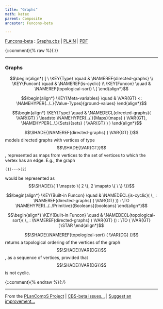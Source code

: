 ```yaml
---
title: "Graphs"
math: katex
parent: Composite
ancestor: Funcons-beta

---
```

[Funcons-beta] : [Graphs.cbs] \| [PLAIN] \| [PDF]

{::comment}{% raw %}{:/}


----

### Graphs
               


$$\begin{align*}
  [ \
  \KEY{Type} \quad & \NAMEREF{directed-graphs} \\
  \KEY{Funcon} \quad & \NAMEREF{is-cyclic} \\
  \KEY{Funcon} \quad & \NAMEREF{topological-sort}
  \ ]
\end{align*}$$

$$\begin{align*}
  \KEY{Meta-variables} \quad
  & \VAR{GT} <: \NAMEHYPER{../..}{Value-Types}{ground-values}
\end{align*}$$

$$\begin{align*}
  \KEY{Type} \quad 
  & \NAMEDECL{directed-graphs}(
                       \VAR{GT} )  
    \leadsto \NAMEHYPER{../.}{Maps}{maps}
               (  \VAR{GT}, 
                      \NAMEHYPER{../.}{Sets}{sets}
                       (  \VAR{GT} ) )
\end{align*}$$


  $$\SHADE{\NAMEREF{directed-graphs}
           (  \VAR{GT} )}$$ models directed graphs with vertices of type $$\SHADE{\VAR{GT}}$$,
  represented as maps from vertices to the set of vertices to which the
  vertex has an edge.  E.g., the graph

    (1)--->(2)

  would be represented as $$\SHADE{\{ 1 \mapsto 
              \{  2 \}, 
            2 \mapsto 
              \{   \  \} \}}$$  


$$\begin{align*}
  \KEY{Built-in Funcon} \quad
  & \NAMEDECL{is-cyclic}(
                       \_ : \NAMEREF{directed-graphs}
                                 (  \VAR{GT} )) 
    :  \TO \NAMEHYPER{../../Primitive}{Booleans}{booleans} 
\end{align*}$$

$$\begin{align*}
  \KEY{Built-in Funcon} \quad
  & \NAMEDECL{topological-sort}(
                       \_ : \NAMEREF{directed-graphs}
                                 (  \VAR{GT} )) 
    :  \TO (  \VAR{GT} )\STAR 
\end{align*}$$


  $$\SHADE{\NAMEREF{topological-sort}
           (  \VAR{DG} )}$$ returns a topological ordering of the vertices
  of the graph $$\SHADE{\VAR{DG}}$$, as a sequence of vertices, provided that $$\SHADE{\VAR{DG}}$$ is not
  cyclic.




[Funcons-beta]: /CBS-beta/math/Funcons-beta
  "FUNCONS-BETA"
[Unstable-Funcons-beta]: /CBS-beta/math/Unstable-Funcons-beta
  "UNSTABLE-FUNCONS-BETA"
[Languages-beta]: /CBS-beta/math/Languages-beta
  "LANGUAGES-BETA"
[Unstable-Languages-beta]: /CBS-beta/math/Unstable-Languages-beta
  "UNSTABLE-LANGUAGES-BETA"
[CBS-beta]: /CBS-beta
  "CBS-BETA"
[Graphs.cbs]: https://github.com/plancomps/CBS-beta/blob/master/Funcons-beta/Values/Composite/Graphs/Graphs.cbs
  "CBS SOURCE FILE ON GITHUB"
[PLAIN]: /CBS-beta/docs/Funcons-beta/Values/Composite/Graphs
  "CBS SOURCE WEB PAGE"
 [PRETTY]: /CBS-beta/math/Funcons-beta/Values/Composite/Graphs
  "CBS-KATEX WEB PAGE"
[PDF]: https://github.com/plancomps/CBS-beta/blob/master/Funcons-beta/Values/Composite/Graphs/Graphs.pdf
  "CBS-LATEX PDF FILE"
[PLanCompS Project]: https://plancomps.github.io
  "PROGRAMMING LANGUAGE COMPONENTS AND SPECIFICATIONS PROJECT HOME PAGE"
{::comment}{% endraw %}{:/}


____

From the [PLanCompS Project] | [CBS-beta issues...] | [Suggest an improvement...]

[CBS-beta issues...]: https://github.com/plancomps/CBS-beta/issues
  "CBS-BETA ISSUE REPORTS ON GITHUB"
[Suggest an improvement...]: mailto:plancomps@gmail.com?Subject=CBS-beta%20-%20comment&Body=Re%3A%20CBS-beta%20specification%20at%20Values/Composite/Graphs/Graphs.cbs%0A%0AComment/Query/Issue/Suggestion%3A%0A%0A%0ASignature%3A%0A
  "GENERATE AN EMAIL TEMPLATE"
